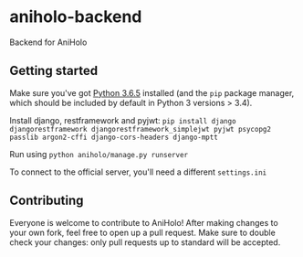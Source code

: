 # aniholo-backend

Backend for AniHolo

## Getting started

Make sure you've got [Python 3.6.5](http://www.python.org/downloads/release/python-365/) installed (and the `pip` package manager, which should be included by default in Python 3 versions > 3.4).

Install django, restframework and pyjwt: `pip install django djangorestframework djangorestframework_simplejwt pyjwt psycopg2 passlib argon2-cffi django-cors-headers django-mptt`

Run using `python aniholo/manage.py runserver`

To connect to the official server, you'll need a different `settings.ini`

## Contributing
Everyone is welcome to contribute to AniHolo! After making changes to your own fork, feel free to open up a pull request. Make sure to double check your changes: only pull requests up to standard will be accepted.
